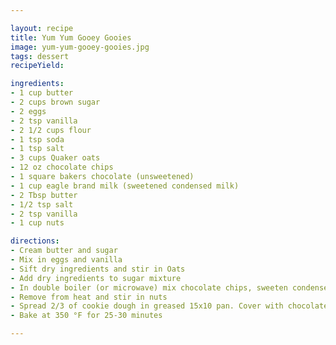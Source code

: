 ```yaml
---

layout: recipe
title: Yum Yum Gooey Gooies
image: yum-yum-gooey-gooies.jpg
tags: dessert
recipeYield:

ingredients:
- 1 cup butter
- 2 cups brown sugar
- 2 eggs
- 2 tsp vanilla
- 2 1/2 cups flour
- 1 tsp soda
- 1 tsp salt
- 3 cups Quaker oats
- 12 oz chocolate chips
- 1 square bakers chocolate (unsweetened)
- 1 cup eagle brand milk (sweetened condensed milk)
- 2 Tbsp butter
- 1/2 tsp salt
- 2 tsp vanilla
- 1 cup nuts

directions:
- Cream butter and sugar
- Mix in eggs and vanilla
- Sift dry ingredients and stir in Oats
- Add dry ingredients to sugar mixture
- In double boiler (or microwave) mix chocolate chips, sweeten condensed milk, butter, salt, vanilla, and bakers chocolate. Stir until smooth.
- Remove from heat and stir in nuts
- Spread 2/3 of cookie dough in greased 15x10 pan. Cover with chocolate mixture and put remaining cookie dough on top in globs.
- Bake at 350 °F for 25-30 minutes

---
```


